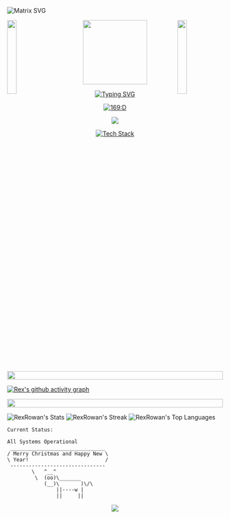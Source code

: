  ![Matrix SVG](https://raw.githubusercontent.com/rodrigograca31/rodrigograca31/master/matrix.svg)

<img align="left" src="https://user-images.githubusercontent.com/65187002/144930161-2f783401-8d27-4fdf-a2f7-cc0ba32f1f1f.gif" width="21%" style="display:inline;"><img align="right" src="https://user-images.githubusercontent.com/65187002/144930161-2f783401-8d27-4fdf-a2f7-cc0ba32f1f1f.gif" width="21%" style="display:inline;">

<p align="center">
  <img src="https://media1.tenor.com/m/uS09sq6tipYAAAAC/matrix-the.gif" width=150px;/>
</p>

 <p align="center">
<a href="https://git.io/typing-svg"><img src="https://readme-typing-svg.demolab.com?font=Nova+Square&size=27&pause=1000&color=F71A7C&center=true&random=false&width=503&height=70&lines=Hello%2C+I'm+one+of+David+Malan's+kids." alt="Typing SVG" /></a>
</p>


<div align="center">
 
  <a href="https://tryhackme.com/p/MeanMachineRex"><img src="https://tryhackme-badges.s3.amazonaws.com/MeanMachineRex.png" alt="169:D">
 

  <a href="https://www.codewars.com/users/Mean%20Machine%20Rex"> <img src="https://www.codewars.com/users/Mean%20Machine%20Rex/badges/large" />
 
 </div>

<p align="center">
  <a href="https://skillicons.dev">
<img src="https://skillicons.dev/icons?i=linux,bash,powershell,git,gitlab,github,githubactions,md,html,css,tailwind,windicss,sass,emotion,bootstrap,latex,regex,r,postman,rabbitmq,ps,svg,sketchup,blender,figma,vim,neovim,codepen,replit,gcp,c,js,ts,jquery,svelte,next,react,alpinejs,redux,babel,vite,vue,astro,electron,express,webpack,rollup,gulp,graphql,nodejs,ember,deno,prisma,babel,threejs,jenkins,jest,nginx,sqlite,mysql,mongodb,supabase,firebase,cloudflare,postgres,vercel,netlify,aws,azure,redis,wordpress,webflow,docker,kubernetes,haxe,python,django,flask,matlab,pytorch,tensorflow,ruby,rails,kotlin,flutter,swift,androidstudio,discord,bots,aiscript&theme=dark&perline=15" alt="Tech Stack" /> 
 </a>
</p>

<p align="center">
<img src="https://i.imgur.com/dBaSKWF.gif" height="20" width="100%">

[![Rex's github activity graph](https://github-readme-activity-graph.vercel.app/graph?username=RexRowan&theme=high-contrast)](https://github.com/ashutosh00710/github-readme-activity-graph)

<p align="center">
<img src="https://i.imgur.com/dBaSKWF.gif" height="20" width="100%">

![RexRowan's Stats](https://github-readme-stats.vercel.app/api?username=RexRowan&theme=highcontrast&show_icons=true&hide_border=true&count_private=false)
![RexRowan's Streak](https://github-readme-streak-stats.herokuapp.com/?user=RexRowan&theme=highcontrast&hide_border=true)
![RexRowan's Top Languages](https://github-readme-stats.vercel.app/api/top-langs/?username=RexRowan&theme=highcontrast&show_icons=true&hide_border=true&layout=compact)

```vim
Current Status:

All Systems Operational
 _______________________________
/ Merry Christmas and Happy New \
\ Year!                         /
 -------------------------------
        \   ^__^
         \  (oo)\_______
            (__)\       )\/\
                ||----w |
                ||     ||
```

 <p align="center">
  <img src="https://capsule-render.vercel.app/api?type=waving&color=gradient&height=80&section=footer"/>
</p>
